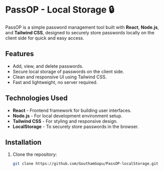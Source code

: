 # PassOP - Local Storage 🔒

PassOP is a simple password management tool built with **React**, **Node.js**, and **Tailwind CSS**, designed to securely store passwords locally on the client side for quick and easy access.

## Features

- Add, view, and delete passwords.
- Secure local storage of passwords on the client side.
- Clean and responsive UI using Tailwind CSS.
- Fast and lightweight, no server required.

## Technologies Used

- **React** - Frontend framework for building user interfaces.
- **Node.js** - For local development environment setup.
- **Tailwind CSS** - For styling and responsive design.
- **LocalStorage** - To securely store passwords in the browser.

## Installation

1. Clone the repository:

   ```bash
   git clone https://github.com/GouthamGopu/PassOP-localStorage.git
